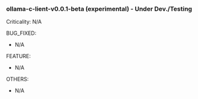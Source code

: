 ### ollama-c-lient-v0.0.1-beta (experimental) - Under Dev./Testing

Criticality: N/A

BUG_FIXED:
- N/A

FEATURE:
- N/A

OTHERS:
- N/A
